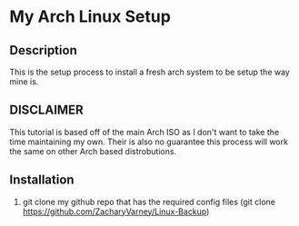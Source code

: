 # My Arch Linux Setup

## Description
This is the setup process to install a fresh arch system to be setup the way mine is.

## DISCLAIMER
This tutorial is based off of the main Arch ISO as I don't want to take the time maintaining my own. Their is also no guarantee this process will work the same on other Arch based distrobutions.


## Installation
1. git clone my github repo that has the required config files
(git clone https://github.com/ZacharyVarney/Linux-Backup)
